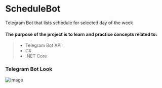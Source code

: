 # ScheduleBot
Telegram Bot that lists schedule for selected day of the week

#### The purpose of the project is to learn and practice concepts related to:
> - Telegram Bot API
> - C#
> - .NET Core

### Telegram Bot Look
![image](https://user-images.githubusercontent.com/63263301/168603268-72735020-e165-4853-b932-73983f493d8d.png)
